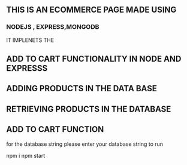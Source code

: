 ## THIS IS AN ECOMMERCE PAGE MADE USING
### NODEJS , EXPRESS,MONGODB
IT IMPLENETS THE 
## ADD TO CART FUNCTIONALITY IN NODE AND EXPRESSS
## ADDING PRODUCTS IN THE DATA BASE
## RETRIEVING PRODUCTS IN THE DATABASE
## ADD TO CART FUNCTION

for the database string please enter your database string
to run

npm i
npm start
